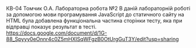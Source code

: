 КВ-04 Томчик О.А. Лабораторна робота №2
В даній лабораторній роботі за допомогою мови програмування JavaScript до статичного сайту на HTML була добавлена функціональна частина сторінки тесту, яка при відправці показує результат в тесті.
https://docs.google.com/document/d/1G-88_Spyyy0eOnnr4c0Z5mHXISqWFgzB0OtUrgGuT3Y/edit?usp=sharing
